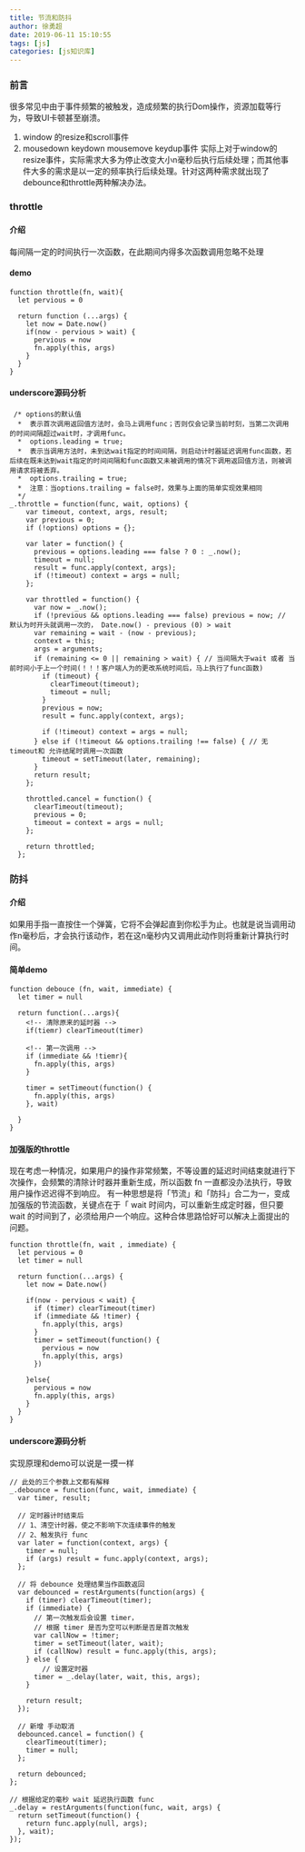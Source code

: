 ```yaml
---
title: 节流和防抖
author: 徐勇超
date: 2019-06-11 15:10:55
tags: [js]
categories: [js知识库]
---
```


### 前言
很多常见中由于事件频繁的被触发，造成频繁的执行Dom操作，资源加载等行为，导致UI卡顿甚至崩溃。
1. window 的resize和scroll事件
2. mousedown keydown mousemove keydup事件 
实际上对于window的resize事件，实际需求大多为停止改变大小n毫秒后执行后续处理；而其他事件大多的需求是以一定的频率执行后续处理。针对这两种需求就出现了debounce和throttle两种解决办法。 

### throttle
#### 介绍
每间隔一定的时间执行一次函数，在此期间内得多次函数调用忽略不处理
#### demo
```
function throttle(fn, wait){
  let pervious = 0

  return function (...args) {
    let now = Date.now()
    if(now - pervious > wait) {
      pervious = now
      fn.apply(this, args)
    }
  }
}
```
<!-- more -->

#### underscore源码分析
```
 /* options的默认值
  *  表示首次调用返回值方法时，会马上调用func；否则仅会记录当前时刻，当第二次调用的时间间隔超过wait时，才调用func。
  *  options.leading = true;
  *  表示当调用方法时，未到达wait指定的时间间隔，则启动计时器延迟调用func函数，若后续在既未达到wait指定的时间间隔和func函数又未被调用的情况下调用返回值方法，则被调用请求将被丢弃。
  *  options.trailing = true; 
  *  注意：当options.trailing = false时，效果与上面的简单实现效果相同
  */
_.throttle = function(func, wait, options) {
    var timeout, context, args, result;
    var previous = 0;
    if (!options) options = {};

    var later = function() {
      previous = options.leading === false ? 0 : _.now();
      timeout = null;
      result = func.apply(context, args);
      if (!timeout) context = args = null;
    };

    var throttled = function() {
      var now = _.now();
      if (!previous && options.leading === false) previous = now; // 默认为时开头就调用一次的， Date.now() - previous (0) > wait
      var remaining = wait - (now - previous);
      context = this;
      args = arguments;
      if (remaining <= 0 || remaining > wait) { // 当间隔大于wait 或者 当前时间小于上一个时间(！！！客户端人为的更改系统时间后，马上执行了func函数)
        if (timeout) {
          clearTimeout(timeout);
          timeout = null;
        }
        previous = now;
        result = func.apply(context, args);
        
        if (!timeout) context = args = null;
      } else if (!timeout && options.trailing !== false) { // 无timeout和 允许结尾时调用一次函数 
        timeout = setTimeout(later, remaining);
      }
      return result;
    };

    throttled.cancel = function() {
      clearTimeout(timeout);
      previous = 0;
      timeout = context = args = null;
    };

    return throttled;
  };
```



### 防抖
#### 介绍
如果用手指一直按住一个弹簧，它将不会弹起直到你松手为止。也就是说当调用动作n毫秒后，才会执行该动作，若在这n毫秒内又调用此动作则将重新计算执行时间。

#### 简单demo
```
function debouce (fn, wait, immediate) {
  let timer = null
  
  return function(...args){
    <!-- 清除原来的延时器 -->
    if(tiemr) clearTimeout(timer)

    <!-- 第一次调用 -->
    if (immediate && !tiemr){
      fn.apply(this, args)
    }

    timer = setTimeout(function() {
      fn.apply(this, args)
    }, wait)

  }
}
```

#### 加强版的throttle
现在考虑一种情况，如果用户的操作非常频繁，不等设置的延迟时间结束就进行下次操作，会频繁的清除计时器并重新生成，所以函数 fn 一直都没办法执行，导致用户操作迟迟得不到响应。
有一种思想是将「节流」和「防抖」合二为一，变成加强版的节流函数，关键点在于「 wait 时间内，可以重新生成定时器，但只要 wait 的时间到了，必须给用户一个响应。这种合体思路恰好可以解决上面提出的问题。
```
function throttle(fn, wait , immediate) {
  let pervious = 0
  let timer = null

  return function(...args) {
    let now = Date.now()

    if(now - pervious < wait) {
      if (timer) clearTimeout(timer)
      if (immediate && !timer) {
        fn.apply(this, args)
      }
      timer = setTimeout(function() {
        pervious = now
        fn.apply(this, args)
      })

    }else{
      pervious = now
      fn.apply(this, args)
    }
  }
}
```

#### underscore源码分析
实现原理和demo可以说是一摸一样
```
// 此处的三个参数上文都有解释
_.debounce = function(func, wait, immediate) {
  var timer, result;

  // 定时器计时结束后
  // 1、清空计时器，使之不影响下次连续事件的触发
  // 2、触发执行 func
  var later = function(context, args) {
    timer = null;
    if (args) result = func.apply(context, args);
  };

  // 将 debounce 处理结果当作函数返回
  var debounced = restArguments(function(args) {
    if (timer) clearTimeout(timer);
    if (immediate) {
      // 第一次触发后会设置 timer，
      // 根据 timer 是否为空可以判断是否是首次触发
      var callNow = !timer;
      timer = setTimeout(later, wait);
      if (callNow) result = func.apply(this, args);
    } else {
        // 设置定时器
      timer = _.delay(later, wait, this, args);
    }

    return result;
  });

  // 新增 手动取消
  debounced.cancel = function() {
    clearTimeout(timer);
    timer = null;
  };

  return debounced;
};

// 根据给定的毫秒 wait 延迟执行函数 func
_.delay = restArguments(function(func, wait, args) {
  return setTimeout(function() {
    return func.apply(null, args);
  }, wait);
});
```


